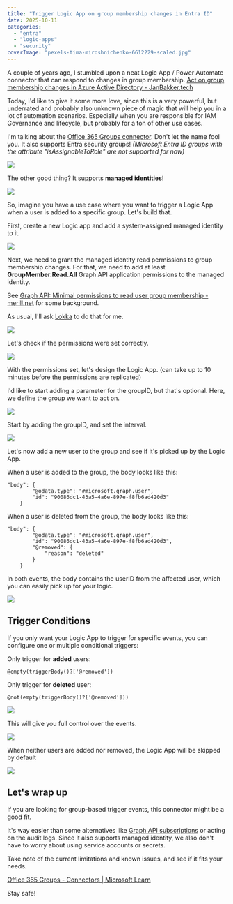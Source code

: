 ```yaml
---
title: "Trigger Logic App on group membership changes in Entra ID"
date: 2025-10-11
categories: 
  - "entra"
  - "logic-apps"
  - "security"
coverImage: "pexels-tima-miroshnichenko-6612229-scaled.jpg"
---
```


A couple of years ago, I stumbled upon a neat Logic App / Power Automate connector that can respond to changes in group membership. [Act on group membership changes in Azure Active Directory - JanBakker.tech](https://janbakker.tech/act-on-group-membership-changes-in-azure-active-directory/)  
  
Today, I'd like to give it some more love, since this is a very powerful, but underrated and probably also unknown piece of magic that will help you in a lot of automation scenarios. Especially when you are responsible for IAM Governance and lifecycle, but probably for a ton of other use cases.

I'm talking about the [Office 365 Groups connector](https://learn.microsoft.com/en-us/connectors/office365groups/). Don't let the name fool you. It also supports Entra security groups! _(Microsoft Entra ID groups with the attribute "isAssignableToRole" are not supported for now)_

![](images/image-21.png)

The other good thing? It supports **managed identities**!

![](images/image-22.png)

So, imagine you have a use case where you want to trigger a Logic App when a user is added to a specific group. Let's build that.

First, create a new Logic app and add a system-assigned managed identity to it.

![](images/image-23.png)

Next, we need to grant the managed identity read permissions to group membership changes. For that, we need to add at least **GroupMember.Read.All** Graph API application permissions to the managed identity.

See [Graph API: Minimal permissions to read user group membership - merill.net](https://merill.net/2024/09/graph-api-minimal-permissions-for-user-group-data/) for some background.

As usual, I'll ask [Lokka](https://lokka.dev) to do that for me.

![](images/image-24.png)

Let's check if the permissions were set correctly.

![](images/image-25.png)

With the permissions set, let's design the Logic App. (can take up to 10 minutes before the permissions are replicated)

I'd like to start adding a parameter for the groupID, but that's optional. Here, we define the group we want to act on.

![](images/image-26.png)

Start by adding the groupID, and set the interval.

![](images/image-27.png)

Let's now add a new user to the group and see if it's picked up by the Logic App.

When a user is added to the group, the body looks like this:

```
"body": {
        "@odata.type": "#microsoft.graph.user",
        "id": "90086dc1-43a5-4a6e-897e-f8fb6ad420d3"
    }
```

When a user is deleted from the group, the body looks like this:

```
"body": {
        "@odata.type": "#microsoft.graph.user",
        "id": "90086dc1-43a5-4a6e-897e-f8fb6ad420d3",
        "@removed": {
            "reason": "deleted"
        }
    }
```

In both events, the body contains the userID from the affected user, which you can easily pick up for your logic.

![](images/image-29.png)

## Trigger Conditions

If you only want your Logic App to trigger for specific events, you can configure one or multiple conditional triggers:

Only trigger for **added** users:

```
@empty(triggerBody()?['@removed'])
```

Only trigger for **deleted** user:

```
@not(empty(triggerBody()?['@removed']))
```

![](images/image-30.png)

This will give you full control over the events.

![](images/image-31.png)

When neither users are added nor removed, the Logic App will be skipped by default

![](images/image-32.png)

## Let's wrap up

If you are looking for group-based trigger events, this connector might be a good fit.

It's way easier than some alternatives like [Graph API subscriptions](https://learn.microsoft.com/en-us/graph/api/subscription-post-subscriptions?view=graph-rest-1.0) or acting on the audit logs. Since it also supports managed identity, we also don't have to worry about using service accounts or secrets.

Take note of the current limitations and known issues, and see if it fits your needs.

[Office 365 Groups - Connectors | Microsoft Learn](https://learn.microsoft.com/en-us/connectors/office365groups/)

Stay safe!
